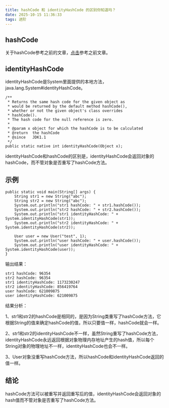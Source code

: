 ```yaml
---
title: hashCode 和 identityHashCode 的区别你知道吗？
date: 2025-10-15 11:36:33
tags: 进阶
---
```


## hashCode

关于hashCode参考之前的文章，[点击](https://mp.weixin.qq.com/s?__biz=MzI3ODcxMzQzMw==&mid=2247483797&idx=1&sn=e3bb47b13d0c3f25341470a0ce598752&chksm=eb5384a3dc240db5e6378dc5160fa01fd10569ffb5f95f5d5daa4589c3308515139b29e2b314#rd)参考之前文章。

## identityHashCode

identityHashCode是System里面提供的本地方法，java.lang.System#identityHashCode。

```
/**
 * Returns the same hash code for the given object as
 * would be returned by the default method hashCode(),
 * whether or not the given object's class overrides
 * hashCode().
 * The hash code for the null reference is zero.
 *
 * @param x object for which the hashCode is to be calculated
 * @return  the hashCode
 * @since   JDK1.1
 */
public static native int identityHashCode(Object x);
```

identityHashCode和hashCode的区别是，identityHashCode会返回对象的hashCode，而不管对象是否重写了hashCode方法。

## 示例


```
public static void main(String[] args) {
	String str1 = new String("abc");
	String str2 = new String("abc");
	System.out.println("str1 hashCode: " + str1.hashCode());
	System.out.println("str2 hashCode: " + str2.hashCode());
	System.out.println("str1 identityHashCode: " + System.identityHashCode(str1));
	System.out.println("str2 identityHashCode: " + System.identityHashCode(str2));

	User user = new User("test", 1);
	System.out.println("user hashCode: " + user.hashCode());
	System.out.println("user identityHashCode: " + System.identityHashCode(user));
}
```

输出结果：

```
str1 hashCode: 96354
str2 hashCode: 96354
str1 identityHashCode: 1173230247
str2 identityHashCode: 856419764
user hashCode: 621009875
user identityHashCode: 621009875
```

结果分析：

1、str1和str2的hashCode是相同的，是因为String类重写了hashCode方法，它根据String的值来确定hashCode的值，所以只要值一样，hashCode就会一样。

2、str1和str2的identityHashCode不一样，虽然String重写了hashCode方法，identityHashCode永远返回根据对象物理内存地址产生的hash值，所以每个String对象的物理地址不一样，identityHashCode也会不一样。

3、User对象没重写hashCode方法，所以hashCode和identityHashCode返回的值一样。

## 结论

hashCode方法可以被重写并返回重写后的值，identityHashCode会返回对象的hash值而不管对象是否重写了hashCode方法。

